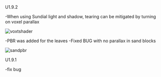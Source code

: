 U1.9.2

-When using Sundial light and shadow, tearing can be mitigated by turning on voxel parallax

![voxtshader](https://github.com/yubaibaifish/VOXT-PBR/assets/131513219/29aaadb9-923c-440d-9ef9-5d6c99190f40)

-PBR was added for the leaves
-Fixed BUG with no parallax in sand blocks

![sandpbr](https://github.com/yubaibaifish/VOXT-PBR/assets/131513219/c4ade5b3-1318-4f48-a0a0-88863d2a7217)


U1.9.1

-fix bug

